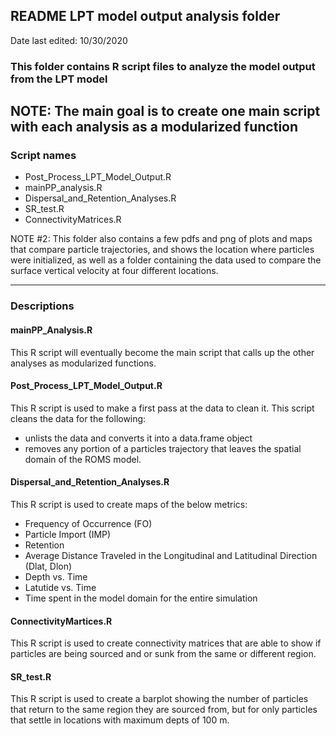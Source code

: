 ## README LPT model output analysis folder
Date last edited: 10/30/2020

### This folder contains R script files to analyze the model output from the LPT model 

NOTE: The main goal is to create one main script with each analysis as a modularized function
---

### Script names

- Post_Process_LPT_Model_Output.R
- mainPP_analysis.R
- Dispersal_and_Retention_Analyses.R
- SR_test.R
- ConnectivityMatrices.R

NOTE #2: This folder also contains a few pdfs and png of plots and maps that compare particle trajectories, and shows the location where particles were initialized, as well as a folder containing the data used to compare the surface vertical velocity at four different locations. 

--- 

### Descriptions 

#### mainPP_Analysis.R

This R script will eventually become the main script that calls up the other analyses as modularized functions. 

#### Post_Process_LPT_Model_Output.R

This R script is used to make a first pass at the data to clean it. This script cleans the data for the following:
- unlists the data and converts it into a data.frame object
- removes any portion of a particles trajectory that leaves the spatial domain of the ROMS model. 


#### Dispersal_and_Retention_Analyses.R

This R script is used to create maps of the below metrics:
- Frequency of Occurrence (FO)
- Particle Import (IMP)
- Retention
- Average Distance Traveled in the Longitudinal and Latitudinal Direction (Dlat, Dlon)
- Depth vs. Time
- Latutide vs. Time
- Time spent in the model domain for the entire simulation


#### ConnectivityMartices.R

This R script is used to create connectivity matrices that are able to show if particles are being sourced and or sunk from the same or different region. 


#### SR_test.R

This R script is used to create a barplot showing the number of particles that return to the same region they are sourced from, but for only particles that settle in locations with maximum depts of 100 m. 

